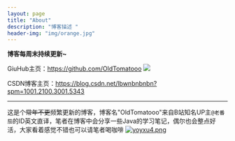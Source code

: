```yaml
---
layout: page
title: "About"
description: "博客描述 " 
header-img: "img/orange.jpg"
---
```

**博客每周末持续更新~**

GiuHub主页：https://github.com/OldTomatooo
<a href="https://github.com/OldTomatooo">
    <img border="0" src="https://s3.ax1x.com/2021/02/27/69CUBT.png" />
</a>
  
CSDN博客主页：https://blog.csdn.net/lbwnbnbnbn?spm=1001.2100.3001.5343

---

这是个~~常年不更~~频繁更新的博客，博客名"OldTomatooo"来自B站知名UP主`@老番茄`的ID英文直译，笔者在博客中会分享一些Java的学习笔记，偶尔也会整点好活，大家看着感觉不错也可以请笔者喝咖啡
[![yoyxu4.png](https://s3.ax1x.com/2021/02/21/yoyxu4.png)](https://imgchr.com/i/yoyxu4)
